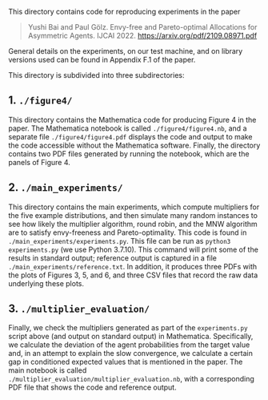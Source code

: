 This directory contains code for reproducing experiments in the paper
> Yushi Bai and Paul Gölz. Envy-free and Pareto-optimal Allocations for
> Asymmetric Agents. IJCAI 2022. https://arxiv.org/pdf/2109.08971.pdf

General details on the experiments, on our test machine, and on
library versions used can be found in Appendix F.1 of the paper.

This directory is subdivided into three subdirectories:

## 1. `./figure4/`
This directory contains the Mathematica code for producing Figure
4 in the paper.  The Mathematica notebook is called `./figure4/figure4.nb`,
and a separate file `./figure4/figure4.pdf` displays the code and
output to make the code accessible without the Mathematica software.
Finally, the directory contains two PDF files generated by running
the notebook, which are the panels of Figure 4.

## 2. `./main_experiments/`
This directory contains the main experiments, which compute multipliers
for the five example distributions, and then simulate many random
instances to see how likely the multiplier algorithm, round robin,
and the MNW algorithm are to satisfy envy-freeness and Pareto-optimality.
This code is found in `./main_experiments/experiments.py`. This
file can be run as `python3 experiments.py` (we use Python 3.7.10).
This command will print some of the results in standard output;
reference output is captured in a file `./main_experiments/reference.txt`.
In addition, it produces three PDFs with the plots of Figures 3,
5, and 6, and three CSV files that record the raw data underlying
these plots.

## 3. `./multiplier_evaluation/`
Finally, we check the multipliers generated as part of the
`experiments.py` script above (and output on standard output) in
Mathematica. Specifically, we calculate the deviation of the agent
probabilities from the target value and, in an attempt to explain
the slow convergence, we calculate a certain gap in conditioned
expected values that is mentioned in the paper. The main notebook
is called `./multiplier_evaluation/multiplier_evaluation.nb`, with
a corresponding PDF file that shows the code and reference output.
